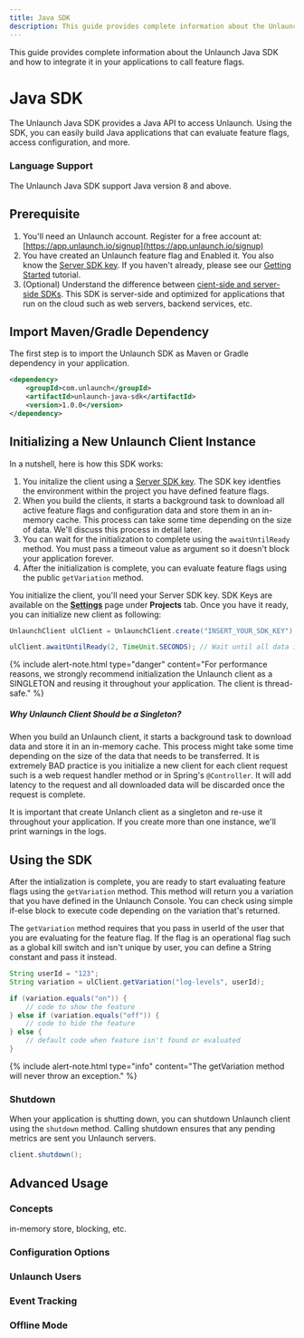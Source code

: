 ```yaml
---
title: Java SDK
description: This guide provides complete information about the Unlaunch Java SDK.
---
```


This guide provides complete information about the Unlaunch Java SDK and how to integrate it in your applications to call feature flags.

# Java SDK

The Unlaunch Java SDK provides a Java API to access Unlaunch. Using the SDK, you can easily build Java applications that can evaluate feature flags, access configuration, and more. 

### Language Support

The Unlaunch Java SDK support Java version 8 and above.

## Prerequisite

1. You'll need an Unlaunch account. Register for a free account at: [https://app.unlaunch.io/signup](https://app.unlaunch.io/signup)
2. You have created an Unlaunch feature flag and Enabled it. You also know the [Server SDK key](sdk-keys). If you haven't already, please see our [Getting Started](../getting-started) tutorial.
3. (Optional) Understand the difference between [cient-side and server-side SDKs](client-vs-server-side-sdks). This SDK is server-side and optimized for applications that run on the cloud such as web servers, backend services, etc.

## Import Maven/Gradle Dependency

The first step is to import the Unlaunch SDK as Maven or Gradle dependency in your application. 

```xml
<dependency>
    <groupId>com.unlaunch</groupId>
    <artifactId>unlaunch-java-sdk</artifactId>
    <version>1.0.0</version>
</dependency>
```

## Initializing a New Unlaunch Client Instance

In a nutshell, here is how this SDK works:

1. You initalize the client using a [Server SDK key](sdk-keys). The SDK key identfies the environment within the project you have defined feature flags.
2. When you build the clients, it starts a background task to download all active feature flags and configuration data and store them in an in-memory cache. This process can take some time depending on the size of data. We'll discuss this process in detail later.
3. You can wait for the initialization to complete using the `awaitUntilReady` method. You must pass a timeout value as argument so it doesn't block your application forever.
3. After the initialization is complete, you can evaluate feature flags using the public `getVariation` method.

You initialize the client, you'll need your Server SDK key. SDK Keys are available on the **[Settings](https://app.unlaunch.io/settings)** page under **Projects** tab. Once you have it ready, you can initialize new client as following:

```java
UnlaunchClient ulClient = UnlaunchClient.create("INSERT_YOUR_SDK_KEY");

ulClient.awaitUntilReady(2, TimeUnit.SECONDS); // Wait until all data is downloaded
```

{% include alert-note.html type="danger" content="For performance reasons, we strongly recommend initialization the Unlaunch client as a SINGLETON and reusing it throughout your application. The client is thread-safe." %}

##### Why Unlaunch Client Should be a Singleton?

When you build an Unlaunch client, it starts a background task to download data and store it in an in-memory cache. This process might take some time depending on the size of the data that needs to be transferred. It is extremely BAD practice is you initialize a new client for each client request such is a web request handler method or in Spring's `@Controller`. It will add latency to the request and all downloaded data will be discarded once the request is complete.

It is important that create Unlanch client as a singleton and re-use it throughout your application. If you create more than one instance, we'll print warnings in the logs.

## Using the SDK

After the intialization is complete, you are ready to start evaluating feature flags using the `getVariation` method. This method will return you a variation that you have defined in the Unlaunch Console. You can check using simple if-else block to execute code depending on the variation that's returned.

The `getVariation` method requires that you pass in userId of the user that you are evaluating for the feature flag. If the flag is an operational flag such as a global kill switch and isn't unique by user, you can define a String constant and pass it instead.

```java
String userId = "123";
String variation = ulClient.getVariation("log-levels", userId);

if (variation.equals("on")) {
    // code to show the feature
} else if (variation.equals("off")) {
    // code to hide the feature
} else {
    // default code when feature isn't found or evaluated
}
```

{% include alert-note.html type="info" content="The getVariation method will never throw an exception." %}

### Shutdown 

When your application is shutting down, you can shutdown Unlaunch client using the `shutdown` method. Calling shutdown ensures that any pending metrics are sent you Unlaunch servers.

```java
client.shutdown();
```

## Advanced Usage

### Concepts

in-memory store, blocking, etc.

### Configuration Options

### Unlaunch Users

### Event Tracking

### Offline Mode

